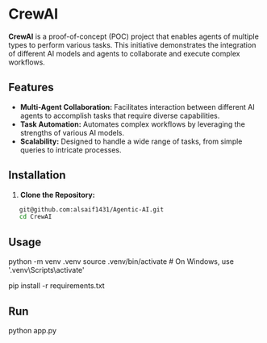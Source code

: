 # CrewAI 

**CrewAI** is a proof-of-concept (POC) project that enables agents of multiple types to perform various tasks. This initiative demonstrates the integration of different AI models and agents to collaborate and execute complex workflows.

## Features  
- **Multi-Agent Collaboration:** Facilitates interaction between different AI agents to accomplish tasks that require diverse capabilities.
- **Task Automation:** Automates complex workflows by leveraging the strengths of various AI models.
- **Scalability:** Designed to handle a wide range of tasks, from simple queries to intricate processes.

## Installation 

1. **Clone the Repository:**
```bash
   git@github.com:alsaif1431/Agentic-AI.git
   cd CrewAI
```

## Usage 

python -m venv .venv
source .venv/bin/activate  # On Windows, use '.venv\Scripts\activate'

pip install -r requirements.txt

## Run
python app.py
